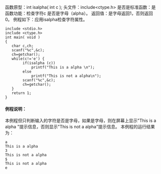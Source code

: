 函数原型：int isalpha( int c );
头文件：include<ctype.h>
是否是标准函数：是
函数功能：检查字符c 是否是字母（alpha）。
返回值：是字母返回1，否则返回0。
例程如下：应用isalpha检查字符属性。
```  
include <stdio.h>
include <ctype.h> 
int main( void ) 
{ 
   char c,ch;
   scanf("%c",&c);
   ch=getchar();
   while(c!='e') {
        if(isalpha (c))
            printf("This is a alpha \n");
        else
            printf("This is not a alpha\n");
        scanf("%c",&c);
        ch=getchar();
   }
   return 1;
}
```
#### 例程说明：
本例程但只判断输入的字符是否是字母，如果是字母，则在屏幕上显示"This is a alpha "提示信息，否则显示"This is not a alpha"提示信息。
本例程的运行结果为：
```  
a
This is a alpha
3
This is not a alpha
$
This is not a alpha
e
```